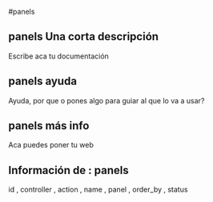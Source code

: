 #panels
## panels Una corta descripción
Escribe aca tu documentación

## panels ayuda
Ayuda, por que o pones algo para guiar al que lo va a usar?

## panels más info
Aca puedes poner tu web

## Información de : panels 
id , 
  controller , 
  action , 
  name , 
  panel , 
  order_by , 
  status 
  